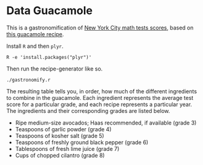 Data Guacamole
=====
This is a gastronomification of 
[New York City math tests scores](https://data.cityofnewyork.us/Education/Math-Test-Results-2006-2012-District-All-Students/7yig-nj52),
based on [this guacamole recipe](http://www.theyummylife.com/guacamole).

Install `R` and then `plyr`.

    R -e 'install.packages("plyr")'

Then run the recipe-generator like so.

    ./gastronomify.r

The resulting table tells you, in order, how much of the different ingredients
to combine in the guacamole. Each ingredient represents the average test score
for a particular grade, and each recipe represents a particular year. The
ingredients and their corresponding grades are listed below.

* Ripe medium-size avocados; Haas recommended, if available (grade 3)
* Teaspoons of garlic powder (grade 4)
* Teaspoons of kosher salt (grade 5)
* Teaspoons of freshly ground black pepper (grade 6)
* Tablespoons of fresh lime juice (grade 7)
* Cups of chopped cilantro (grade 8)
